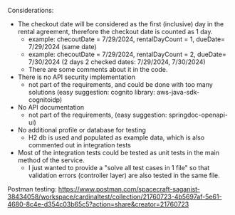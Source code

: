 Considerations:
 * The checkout date will be considered as the first (inclusive) day in the rental agreement, therefore the checkout date is counted as 1 day.
   - example: checoutDate = 7/29/2024, rentalDayCount = 1, dueDate= 7/29/2024 (same date)
   - example: checoutDate = 7/29/2024, rentalDayCount = 2, dueDate= 7/30/2024 (2 days 2 checked dates: 7/29/2024, 7/30/2024)
   - There are some comments about it in the code.
* There is no API security implementation
  - not part of the requirements, and could be done with too many solutions (easy suggestion: cognito library: aws-java-sdk-cognitoidp)
* No API documentation
  - not part of the requirements, (easy suggestion: springdoc-openapi-ui)
* No additional profile or database for testing
  - H2 db is used and populated as example data, which is also commented out in integration tests
* Most of the integration tests could be tested as unit tests in the main method of the service.
  - I just wanted to provide a "solve all test cases in 1 file" so that validation errors (controller layer) are also tested in the same file.
  
Postman testing:
https://www.postman.com/spacecraft-saganist-38434058/workspace/cardinaltest/collection/21760723-4b5697af-5e61-4680-8c4e-d354c03b65c5?action=share&creator=21760723

